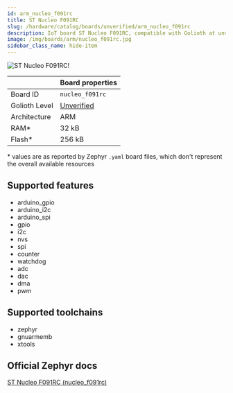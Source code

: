 ```yaml
---
id: arm_nucleo_f091rc
title: ST Nucleo F091RC
slug: /hardware/catalog/boards/unverified/arm_nucleo_f091rc
description: IoT board ST Nucleo F091RC, compatible with Golioth at unverified level.
image: /img/boards/arm/nucleo_f091rc.jpg
sidebar_class_name: hide-item
---
```


[//]: # (This is an auto-generated file, do not edit! Changes to it will be lost upon re-generation)

![ST Nucleo F091RC!](/img/boards/arm/nucleo_f091rc.jpg "ST Nucleo F091RC")

|                | Board properties     |
| -------------  | -------------------- |
| Board ID       | `nucleo_f091rc` |
| Golioth Level  | [Unverified](/hardware#unverified-boards) |
| Architecture   | ARM |
| RAM*           | 32 kB |
| Flash*         | 256 kB |

\* values are as reported by Zephyr `.yaml` board files, which don't represent the overall available resources



## Supported features

* arduino_gpio
* arduino_i2c
* arduino_spi
* gpio
* i2c
* nvs
* spi
* counter
* watchdog
* adc
* dac
* dma
* pwm

## Supported toolchains

* zephyr
* gnuarmemb
* xtools

## Official Zephyr docs

[ST Nucleo F091RC (nucleo_f091rc)](https://docs.zephyrproject.org/latest/boards/arm/nucleo_f091rc/doc/index.html)
